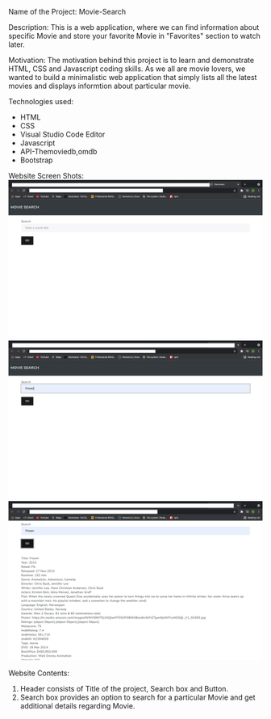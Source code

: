 Name of the Project:
Movie-Search

Description:
This is a web application, where we can find information about specific Movie and store your favorite Movie in "Favorites" section to watch later.

Motivation:
The motivation behind this project is to learn and demonstrate HTML, CSS and Javascript coding skills. As we all are movie lovers, we wanted to build a minimalistic web application that simply lists all the latest movies and displays informtion about particular movie.

Technologies used:
* HTML
* CSS
* Visual Studio Code Editor
* Javascript
* API-Themoviedb,omdb
* Bootstrap

Website Screen Shots:
![image](screenshots/screenshot-1.png)
![image](screenshots/screenshot-2.png)
![image](screenshots/screenshot-3.png)

Website Contents:
1. Header consists of Title of the project, Search box and Button.
2. Search box provides an option to search for a particular Movie and get additional details regarding Movie.